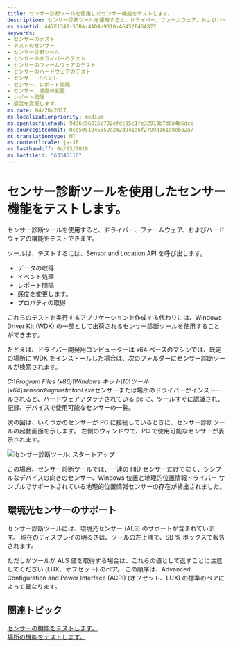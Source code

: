 ```yaml
---
title: センサー診断ツールを使用したセンサー機能をテストします。
description: センサー診断ツールを使用すると、ドライバー、ファームウェア、およびハードウェアの機能をテストできます。
ms.assetid: 447E1348-53BA-4AD4-9010-A6452F46A827
keywords:
- センサーのテスト
- テストのセンサー
- センサー診断ツール
- センサーのドライバーのテスト
- センサーのファームウェアのテスト
- センサーのハードウェアのテスト
- センサー イベント
- センサー、レポート間隔
- センサー、感度の変更
- レポート間隔
- 感度を変更します。
ms.date: 04/20/2017
ms.localizationpriority: medium
ms.openlocfilehash: 9436c96016c702efdc95c1fe32919b7d6b4b6dce
ms.sourcegitcommit: 0cc5051945559a242d941a6f2799d161d8eba2a7
ms.translationtype: MT
ms.contentlocale: ja-JP
ms.lasthandoff: 04/23/2019
ms.locfileid: "63345110"
---
```

# <a name="testing-sensor-functionality-with-the-sensor-diagnostic-tool"></a>センサー診断ツールを使用したセンサー機能をテストします。


センサー診断ツールを使用すると、ドライバー、ファームウェア、およびハードウェアの機能をテストできます。

ツールは、テストするには、Sensor and Location API を呼び出します。

-   データの取得
-   イベント処理
-   レポート間隔
-   感度を変更します。
-   プロパティの取得

これらのテストを実行するアプリケーションを作成する代わりには、Windows Driver Kit (WDK) の一部として出荷されるセンサー診断ツールを使用することができます。

たとえば、ドライバー開発用コンピューターは x64 ベースのマシンでは、既定の場所に WDK をインストールした場合は、次のフォルダーにセンサー診断ツールが検索されます。

*C:\\Program Files (x86)\\Windows キット\\10\\ツール\\x64\\sensordiagnostictool.exe*センサーまたは場所のドライバーがインストールされると、ハードウェアアタッチされている pc に、ツールすぐに認識され、記録、デバイスで使用可能なセンサーの一覧。

次の図は、いくつかのセンサーが PC に接続しているときに、センサー診断ツールの起動画面を示します。 左側のウィンドウで、PC で使用可能なセンサーが表示されます。

![センサー診断ツール: スタートアップ](images/sdt-startup.png)

この場合、センサー診断ツールでは、一連の HID センサーだけでなく、シンプルなデバイスの向きのセンサー、Windows 位置と地理的位置情報ドライバー サンプルでサポートされている地理的位置情報センサーの存在が検出されました。

## <a name="support-for-ambient-light-sensors"></a>環境光センサーのサポート


センサー診断ツールには、環境光センサー (ALS) のサポートが含まれています。 現在のディスプレイの明るさは、ツールの左上隅で、SB % ボックスで報告されます。

ただしがツールが ALS 値を取得する場合は、これらの値として返すことに注意してください (LUX、オフセット) のペア。 この順序は、Advanced Configuration and Power Interface (ACPI) (オフセット、LUX) の標準のペアによって異なります。

## <a name="related-topics"></a>関連トピック
[センサーの機能をテストします。](testing-sensor-functionality.md)  
[場所の機能をテストします。](testing-location-functionality.md)  



